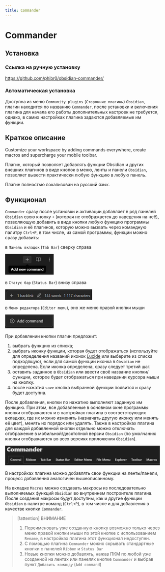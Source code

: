 ```yaml
---
title: Commander
---
```


# Commander

## Установка

### Ссылка на ручную установку

<https://github.com/phibr0/obsidian-commander/>

### Автоматическая установка

Доступна из меню `Community plugins` (`Сторонние плагины`) `Obsidian`, плагин находится по названию `Commander`, после установки и включения плагина для начала его работы дополнительных настроек не требуется, однако, в самих настройках плагина задаются добавляемые им функции.

## Краткое описание

Customize your workspace by adding commands everywhere, create macros and supercharge your mobile toolbar.

Плагин, который позволяет добавлять функции Obsidian и других внешних плагинов в виде кнопок в меню, ленты и панели `Obsidian`, позволяет вывести практически любую функцию в любую панель.

Плагин полностью локализован на русский язык.

## Функционал

`Commander` сразу после установки и активации добавляет в ряд панелей `Obsidian` свою кнопку `+` (которая не отображается до наведения на неё), позволяющую добавить в виде кнопки любую функцию программы `Obsidian` и её плагинов, которую можно вызвать через командную палитру `Ctrl+P`, в том числе, из самой программы, функции можно сразу добавить:

в `Панель вкладок` (`Tab Bar`) сверху справа

![](../!!files/Commander-1.png)

в `Статус бар` (`Status Bar`) внизу справа

![](../!!files/Commander-2.png)

в `Меню редактора` (`Editor menu`), оно же меню правой кнопки мыши

![](../!!files/Commander-3.png)

При добавлении кнопки плагин предложит:

1. выбрать функцию из списка;
2. выбрать иконку функции, которая будет отображаться (используйте для определения названий иконок [Lucide](https://lucide.dev/) или выберите из списка подходящую), если для самой функции иконка в `Obsidian` не определена. Если иконка определена, сразу следует третий шаг.
3. оставить заданное в `Obsidian` или ввести своё название кнопки/функции, которое будет отображаться при наведении курсора мыши на кнопку.
4. после нажатия `save` кнопка выбранной функции появится и сразу будет доступна.

После добавления, кнопки по нажатию выполняют заданную им функцию. При этом, все добавленные в основном окне программы кнопки отображаются и в настройках плагина в соответствующих вкладках, где их можно изменять (назначать другую иконку или менять её цвет), менять их порядок или удалять. Также в настройках плагина для каждой добавленной кнопки отдельно можно отключать отображение в мобильной/десктопной версии `Obsidian` (по умолчанию кнопки отображаются во всех версиях приложения `Obsidian`).

![](../!!files/Commander-4.png)

В настройках плагина можно добавлять свои функции на ленты/панели, процесс добавления аналогичен вышеописанному.

На вкладке `Macros` можно создавать макросы из последовательно выполняемых функций `Obsidian` во внутреннем построителе плагина. После создания макросы будут доступны, как и другие функции `Obsidian` в палитре команд (`Ctrl+P`), в том числе и для добавления в качестве кнопки `Commander`.

> [!attention] ВНИМАНИЕ
> 1. Переименовать уже созданную кнопку возможно только через меню правой кнопки мыши по этой кнопке с иcпользованием `Rename`, в настройках плагина этот функционал недоступен.
> 2. С помощью плагина `Commander` можно скрывать стандартные кнопки с панелей `Ribbon` и `Status Bar`
> 3. Новые кнопки можно добавлять, нажав ПКМ по любой уже созданной на лентах или панелях кнопке `Commander` и выбрав пункт `Добавить команду` (`Add command`)
